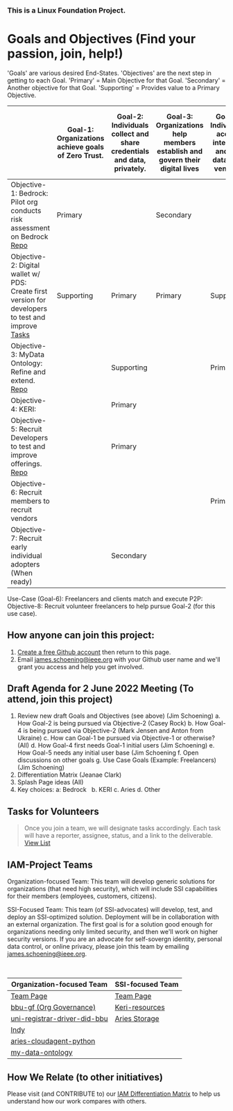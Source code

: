 ### This is a Linux Foundation Project. 
# Goals and Objectives (Find your passion, join, help!)
'Goals' are various desired End-States.   'Objectives' are the next step in getting to each Goal. 'Primary' = Main Objective for that Goal. 'Secondary' = Another objective for that Goal.  'Supporting' = Provides value to a Primary Objective.

|  | Goal-1: Organizations achieve goals of Zero Trust. | Goal-2: Individuals collect and share credentials and data, privately.  |Goal-3: Organizations help members establish and govern their digital lives | Goal-4: Individuals accept, integrate, and use data from vendors. | Goal-5: Vendors gain new customers from individual early adopters |
| ----------------------------- | -------------| ----------|  ----------| ----------| ----------|
| Objective-1: Bedrock: Pilot org conducts risk assessment on Bedrock  [Repo](https://github.com/I-AM-project/bbu-gf) | Primary |  | Secondary |
| Objective-2: Digital wallet w/ PDS: Create first version for developers to test and improve [Tasks](https://github.com/I-AM-project/tasks-for-volunteers/tree/main/Aries-Personal-Data-Store)| Supporting | Primary |Primary | Supporting |
| Objective-3: MyData Ontology: Refine and extend. [Repo](https://github.com/I-AM-project/my-data-ontology)   |    | Supporting |         |Primary |Primary |
| Objective-4: KERI:   |               |  Primary |    
| Objective-5: Recruit Developers to test and improve offerings. [Repo](https://github.com/I-AM-project/keri-resources)       |   |Primary |
|Objective-6: Recruit members to recruit vendors ||||Primary |
|Objective-7: Recruit early individual adopters (When ready)||Secondary |||Primary |

Use-Case (Goal-6): Freelancers and clients match and execute P2P: Objective-8: Recruit volunteer freelancers to help pursue Goal-2 (for this use case).
## How anyone can join this project:  
1. [Create a free Github account](https://github.com) then return to this page.
2. Email james.schoening@ieee.org with your Github user name and we'll grant you access and help you get involved.     

## Draft Agenda for 2 June 2022 Meeting (To attend, join this project)
1. Review new draft Goals and Objectives (see above)  (Jim Schoening)
  a. How Goal-2 is being pursued via Objective-2 (Casey Rock)
  b. How Goal-4 is being pursued via Objective-2 (Mark Jensen and Anton from Ukraine)
  c. How can Goal-1 be pursued via Objective-1 or otherwise? (All)
  d. How Goal-4 first needs Goal-1 initial users (Jim Schoening)
  e. How Goal-5 needs any initial user base (Jim Schoening
  f. Open discussions on other goals
  g. Use Case Goals (Example: Freelancers)(Jim Schoening)
2. Differentiation Matrix (Jeanae Clark)
3. Splash Page ideas  (All)
4. Key choices:
  a: Bedrock
  b. KERI
  c. Aries
  d. Other
  
## Tasks for Volunteers
> Once you join a team, we will designate tasks accordingly. Each task will have a reporter, assignee, status, and a link to the deliverable. 
[View List](https://github.com/I-AM-project/tasks-for-volunteers)

## IAM-Project Teams 
Organization-focused Team: This team will develop generic solutions for organizations (that need high security), which will include SSI capabilities for their members (employees, customers, citizens). 

SSI-Focused Team: This team (of SSI-advocates) will develop, test, and deploy an SSI-optimized solution. Deployment will be in collaboration with an external organization.  The first goal is for a solution good enough for organizations needing only limited security, and then we'll work on higher security versions.   If you are an advocate for self-sovergn identity, personal data control, or online privacy, please join this team by emailing james.schoening@ieee.org.  

<br/>

|  Organization-focused Team | SSI-focused Team |
| -------------------- | -------------|
|[Team Page](https://github.com/orgs/I-AM-project/teams/organization-focused-team)  |[Team Page](https://github.com/orgs/I-AM-project/teams/ssi-focused-team)  |
| [bbu-gf (Org Governance)](https://github.com/I-AM-project/bbu-gf) | [Keri-resources](https://github.com/I-AM-project/keri-resources) |
| [uni-registrar-driver-did-bbu](https://github.com/I-AM-project/uni-registrar-driver-did-bbu)|[Aries Storage](https://github.com/I-AM-project/Aries-storage)             |
|  [Indy](https://github.com/I-AM-project/indy-sdk) |             |
|  [aries-cloudagent-python](https://github.com/I-AM-project/aries-cloudagent-python)  |               |      
|  [my-data-ontology](https://github.com/I-AM-project/my-data-ontology)|             |

## How We Relate (to other initiatives)
Please visit (and CONTRIBUTE to) our [IAM Differentiation Matrix](https://docs.google.com/spreadsheets/d/160XP7o7k9FFyaFKeGaJFUj2zm7mz8xYUQI1lAVarrC0) to help us understand how our work compares with others.  
